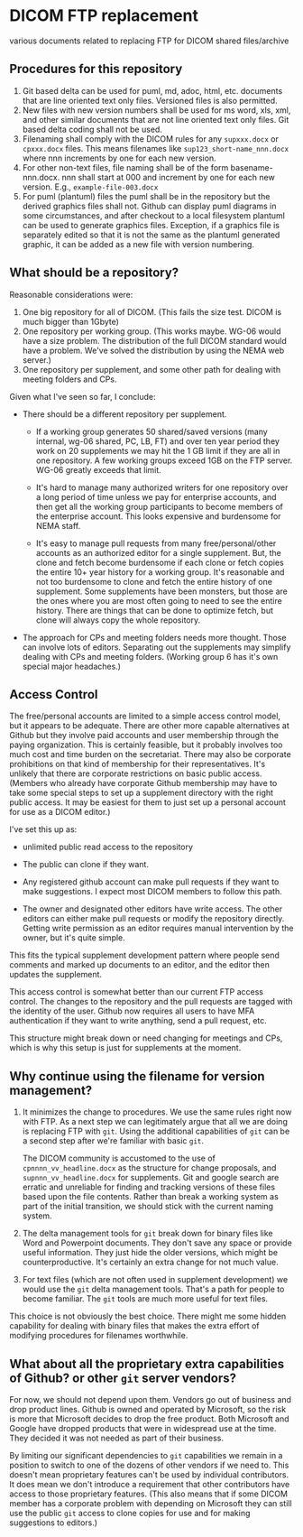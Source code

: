 # DICOM FTP replacement
 various documents related to replacing FTP for DICOM shared files/archive

## Procedures for this repository

1. Git based delta can be used for puml, md, adoc, html, etc. documents that are line oriented text only files.  Versioned files is also permitted.
2. New files with new version numbers shall be used for ms word, xls, xml, and other similar documents that are not line oriented text only files.  Git based delta coding shall not be used.
3. Filenaming shall comply with the DICOM rules for any `supxxx.docx` or `cpxxx.docx` files.  This means filenames like `sup123_short-name_nnn.docx` where nnn increments by one for each new version.
4. For other non-text files, file naming shall be of the form basename-nnn.docx.  nnn shall start at 000 and increment by one for each new version.  E.g., `example-file-003.docx`
5. For puml (plantuml) files the puml shall be in the repository but the derived graphics files shall not.  Github can display puml diagrams in some circumstances, and after checkout to a local filesystem plantuml can be used to generate graphics files.  Exception, if a graphics file is separately edited so that it is not the same as the plantuml generated graphic, it can be added as a new file with version numbering.

## What should be a repository?

Reasonable considerations were:
1.  One big repository for all of DICOM.  (This fails the size test.  DICOM is much bigger than 1Gbyte)
2.  One repository per working group.  (This works maybe.  WG-06 would have a size problem.  The distribution of the full DICOM standard would have a problem.  We've solved the distribution by using the NEMA web server.)
3.  One repository per supplement, and some other path for dealing with meeting folders and CPs.

Given what I've seen so far, I conclude:

* There should be a different repository per supplement.  

    * If a working group generates 50 shared/saved versions (many internal, wg-06 shared, PC, LB, FT) and over ten year period they work on 20 supplements we may hit the 1 GB limit if they are all in one repository.  A few working groups exceed 1GB on the FTP server.  WG-06 greatly exceeds that limit.

    * It's hard to manage many authorized writers for one repository over a long period of time unless we pay for enterprise accounts, and then get all the working group participants to become members of the enterprise account.  This looks expensive and burdensome for NEMA staff.

    * It's easy to manage pull requests from many free/personal/other accounts as an authorized editor for a single supplement.  But, the clone and fetch become burdensome if each clone or fetch copies the entire 10+ year history for a working group.  It's reasonable and not too burdensome to clone and fetch the entire history of one supplement.  Some supplements have been monsters, but those are the ones where you are most often going to need to see the entire history.  There are things that can be done to optimize fetch, but clone will always copy the whole repository.

* The approach for CPs and meeting folders needs more thought.  Those can involve lots of editors.  Separating out the supplements may simplify dealing with CPs and meeting folders.  (Working group 6 has it's own special major headaches.)

## Access Control

The free/personal accounts are limited to a simple access control model, but it appears to be adequate.  There are other more capable alternatives at Github but they involve paid accounts and user membership through the paying organization.  This is certainly feasible, but it probably involves too much cost and time burden on the secretariat.  There may also be corporate prohibitions on that kind of membership for their representatives.  It's unlikely that there are corporate restrictions on basic public access.  (Members who already have corporate Github membership may have to take some special steps to set up a supplement directory with the right public access.  It may be easiest for them to just set up a personal account for use as a DICOM editor.)

I've set this up as:

* unlimited public read access to the repository

* The public can clone if they want. 

* Any registered github account can make pull requests if they want to make suggestions.  I expect most DICOM members to follow this path.

* The owner and designated other editors have write access.  The other editors can either make pull requests or modify the repository directly.  Getting write permission as an editor requires manual intervention by the owner, but it's quite simple.

This fits the typical supplement development pattern where people send comments and marked up documents to an editor, and the editor then updates the supplement.

This access control is somewhat better than our current FTP access control.  The changes to the repository and the pull requests are tagged with the identity of the user.  Github now requires all users to have MFA authentication if they want to write anything, send a pull request, etc.

This structure might break down or need changing for meetings and CPs, which is why this setup is just for supplements at the moment.

## Why continue using the filename for version management?

1. It minimizes the change to procedures.  We use the same rules right now with FTP.  As a next step we can legitimately argue that all we are doing is replacing FTP with `git`.  Using the additional capabilities of `git` can be a second step after we're familiar with basic `git`.

    The DICOM community is accustomed to the use of `cpnnnn_vv_headline.docx` as the structure for change proposals, and `supnnn_vv_headline.docx` for supplements.  Git and google search are erratic and unreliable for finding and tracking versions of these files based upon the file contents.  Rather than break a working system as part of the initial transition, we should stick with the current naming system.

2. The delta management tools for `git` break down for binary files like Word and Powerpoint documents.  They don't save any space or provide useful information.  They just hide the older versions, which might be counterproductive.  It's certainly an extra change for not much value.

3. For text files (which are not often used in supplement development) we would use the `git` delta management tools.  That's a path for people to become familiar.  The `git` tools are much more useful for text files.

This choice is not obviously the best choice.  There might me some hidden capability for dealing with binary files that makes the extra effort of modifying procedures for filenames worthwhile.

## What about all the proprietary extra capabilities of Github? or other `git` server vendors?

For now, we should not depend upon them.  Vendors go out of business and drop product lines.  Github is owned and operated by Microsoft, so the risk is more that Microsoft decides to drop the free product. Both Microsoft and Google have dropped products that were in widespread use at the time.  They decided it was not needed as part of their business.  

By limiting our significant dependencies to `git` capabilities we remain in a position to switch to one of the dozens of other vendors if we need to.  This doesn't mean proprietary features can't be used by individual contributors.  It does mean we don't introduce a requirement that other contributors have access to those proprietary features.  (This also means that if some DICOM member has a corporate problem with depending on Microsoft they can still use the public `git` access to clone copies for use and for making suggestions to editors.)
